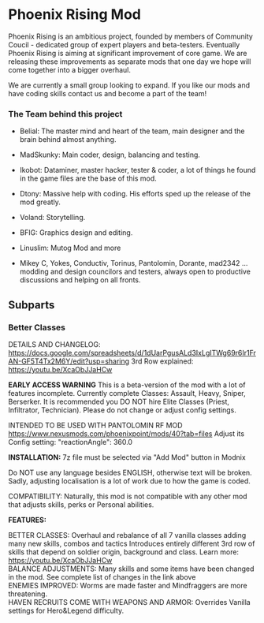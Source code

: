 # Phoenix Rising Mod 

Phoenix Rising is an ambitious project, founded by members of Community Coucil - dedicated group of expert players and beta-testers. Eventually Phoenix Rising is aiming at significant improvement of core game. We are releasing these improvements as separate mods that one day we hope will come together into a bigger overhaul.

We are currently a small group looking to expand. If you like our mods and have coding skills contact us and become a part of the team!

### The Team behind this project

- Belial: The master mind and heart of the team, main designer and the brain behind almost anything.
- MadSkunky: Main coder, design, balancing and testing.
- Ikobot: Dataminer, master hacker, tester & coder, a lot of things he found in the game files are the base of this mod.
- Dtony: Massive help with coding. His efforts sped up the release of the mod greatly.
- Voland: Storytelling.
- BFIG: Graphics design and editing.
- Linuslim: Mutog Mod and more

- Mikey C, Yokes, Conductiv, Torinus, Pantolomin, Dorante, mad2342 ...
modding and design councilors and testers, always open to productive discussions and helping on all fronts.

## Subparts

### Better Classes

DETAILS AND CHANGELOG: https://docs.google.com/spreadsheets/d/1dUarPgusALd3IxLgITWg69r6Ir1FrAN-GF5T4Tx2M6Y/edit?usp=sharing
3rd Row explained: https://youtu.be/XcaObJJaHCw

<b>EARLY ACCESS WARNING</b>
This is a beta-version of the mod with a lot of features incomplete. Currently complete Classes: Assault, Heavy, Sniper, Berserker. It is recommended you DO NOT hire Elite Classes (Priest, Infiltrator, Technician). Please do not change or adjust config settings.

INTENDED TO BE USED WITH PANTOLOMIN RF MOD https://www.nexusmods.com/phoenixpoint/mods/40?tab=files
Adjust its Config setting: "reactionAngle": 360.0

<b>INSTALLATION:</b> 7z file must be selected via "Add Mod" button in Modnix

Do NOT use any language besides ENGLISH, otherwise text will be broken. Sadly, adjusting localisation is a lot of work due to how the game is coded.

COMPATIBILITY: Naturally, this mod is not compatible with any other mod that adjusts skills, perks or Personal abilities.

<b>FEATURES:</b>

BETTER CLASSES: Overhaul and rebalance of all 7 vanilla classes adding many new skills, combos and tactics
Introduces entirely different 3rd row of skills that depend on soldier origin, background and class. Learn more: https://youtu.be/XcaObJJaHCw   
BALANCE ADJUSTMENTS: Many skills and some items have been changed in the mod. See complete list of changes in the link above  
ENEMIES IMPROVED: Worms are made faster and Mindfraggers are more threatening.    
HAVEN RECRUITS COME WITH WEAPONS AND ARMOR: Overrides Vanilla settings for Hero&Legend difficulty.   
